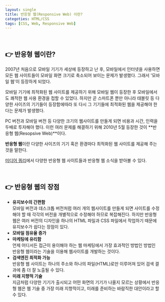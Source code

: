 ```yaml
---
layout: single
title: 반응형 웹(Responsive Web) 이란? 
categoties: HTML/CSS
tags: [CSS, Web, Responsive Web]
---
```


<br/>

## 👉 반응형 웹이란?

2007년 처음으로 모바일 기기가 세상에 등장하고 난 후, 모바일에서 인터넷을 사용하면 모든 웹 사이트들이 모바일 화면 크기로 축소되어 보이는 문제가 발생했다. 그래서 '모바일 웹'이 등장하게 되었다.<br/>

모바일 기기에 최적화된 웹 사이트를 제공하기 위해 모바일 웹이 등장한 후 모바일에서도 쾌적한 웹 사용 환경을 접할 수 있었다. 하지만 곧 스마트폰 뿐만 아니라 태블릿 등 다양한 사이즈의 기기들이 등장함에따라 또 다시 그 기기들에 최적화된 웹을 제공해야 한다는 문제가 발생했다.<br/>

PC 버전과 모바일 버전 등 다양한 크기의 웹사이트를 만들게 되면 비용과 시간, 인력을 두배로 투자해야 했다. 이런 여러 문제를 해결하기 위해 2010년 5월 등장한 것이 **반응형 웹(Resopsive Web)**이다.<br/>

**반응형 웹**이란 다양한 사이즈의 기기 혹은 환경마다 최적화된 웹 사이트를 제공해 주는 것을 말한다.<br/>

[미디어 쿼리](https://mediaqueri.es/)에서 다양한 반응형 웹 사이트들과 반응형 웹 소식을 받아볼 수 있다.

<br/>

## 👉 반응형 웹의 장점

- **유지보수의 간편함**<br/>모바일 버전과 데스크톱 버전처럼 여러 개의 웹사이트를 만들게 되면 사이트를 수정해야 할 때 각각의 버전을 개별적으로 수정해야 하므로 복잡해진다. 하지만 반응형 웹은 여러 버전의 디자인을 하나의 HTML 파일과 CSS 파일에서 작업하기 때문에 유지보수가 쉽다는 장점이 있다.
- **모바일 점유율 증가**
- **마케팅에 유리함**<br/>언제 어디서든 접근이 용이해야 하는 웹 마케팅에서 가장 효과적인 방법인 방법인 반응형 웹이라는 기술을 이용해 웹사이트를 개발하는 것이다.
- **검색엔진 최적화 가능**<br/>반응형 웹 사이트는 하나의 주소와 하나의 파일(HTML)로만 이루어져 있어 검색 결과에 좀 더 잘 노출될 수 있다.
- **미래 지향적 기술**<br/>지금처럼 다양한 기기가 출시되고 어떤 화면의 기기가 나올지 모르는 상황에서 반응형 웹은 웹 기술 중 가장 미래 지향적이고, 미래를 준비하는 바람직한 대안이라고 할 수 있다.

<br/>